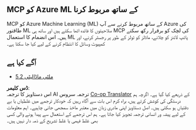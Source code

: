 <!--
CO_OP_TRANSLATOR_METADATA:
{
  "original_hash": "33daea2e41ef7635cf13c41d6a3ea773",
  "translation_date": "2025-06-12T23:10:03+00:00",
  "source_file": "05-AdvancedTopics/mcp-integration/README.md",
  "language_code": "ur"
}
-->
## MCP کو Azure ML کے ساتھ مربوط کرنا

MCP کو Azure Machine Learning (ML) کے ساتھ مربوط کرنے سے آپ Azure کی طاقتور ML صلاحیتوں کا فائدہ اٹھا سکتے ہیں اور ساتھ ہی MCP کی لچک کو برقرار رکھ سکتے ہیں۔ اس انضمام کا استعمال ML پائپ لائنز کو چلانے، ماڈلز کو ٹولز کے طور پر رجسٹر کرنے، اور کمپیوٹ وسائل کا انتظام کرنے کے لیے کیا جا سکتا ہے۔

## آگے کیا ہے

- [5.2 ملٹی ماڈالیٹی](../mcp-multi-modality/README.md)

**ڈس کلیمر**:  
اس دستاویز کا ترجمہ AI ترجمہ سروس [Co-op Translator](https://github.com/Azure/co-op-translator) کے ذریعے کیا گیا ہے۔ اگرچہ ہم درستگی کی کوشش کرتے ہیں، براہ کرم اس بات سے آگاہ رہیں کہ خودکار ترجمے میں غلطیاں یا بے دقتیاں ہو سکتی ہیں۔ اصل دستاویز اپنی مادری زبان میں معتبر ماخذ سمجھی جانی چاہیے۔ اہم معلومات کے لیے پیشہ ور انسانی ترجمہ تجویز کیا جاتا ہے۔ ہم اس ترجمے کے استعمال سے پیدا ہونے والی کسی بھی غلط فہمی یا غلط تشریح کے ذمہ دار نہیں ہیں۔